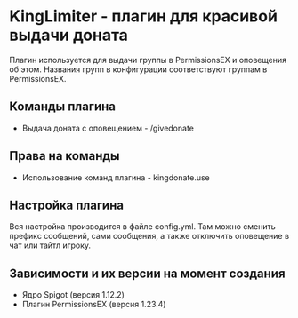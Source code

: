 # KingLimiter - плагин для красивой выдачи доната

Плагин используется для выдачи группы в PermissionsEX и оповещения об этом. Названия групп в конфигурации соответствуют группам в PermissionsEX.

## Команды плагина

* Выдача доната с оповещением - /givedonate

## Права на команды

* Использование команд плагина - kingdonate.use

## Настройка плагина

Вся настройка производится в файле config.yml. Там можно сменить префикс сообщений, сами сообщения, а также отключить оповещение в чат или тайтл игроку.

## Зависимости и их версии на момент создания

* Ядро Spigot (версия 1.12.2)
* Плагин PermissionsEX (версия 1.23.4)
